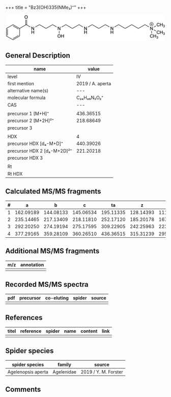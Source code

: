 +++
title = "Bz3(OH)335(NMe₃)⁺"
+++

![](/img/Bz3(OH)335(NMe3).png)

## General Description

| name                        | value            |
|-----------------------------|------------------|
| level                       | IV               |
| first mention               | 2019 / A. aperta |
| alternative name(s)         | ---              |
| molecular formula           | C₂₄H₄₆N₅O₂⁺      |
| CAS                         | ---              |
|                             |                  |
| precursor 1 [M+H]⁺          | 436.36515        |
| precursor 2 [M+2H]²⁺        | 218.68649        |
| precursor 3                 |                  |
|                             |                  |
| HDX                         | 4                |
| precursor HDX   [d₄-M+D]⁺   | 440.39026        |
| precursor HDX 2 [d₄-M+2D]²⁺ | 221.20218        |
| precursor HDX 3             |                  |
|                             |                  |
| Rt                          |                  |
| Rt HDX                      |                  |

## Calculated MS/MS fragments

| # | a         | b         | c         | ta        | z         | y         | tz        |
|---|-----------|-----------|-----------|-----------|-----------|-----------|-----------|
| 1 | 162.09189 | 144.08133 | 145.06534 | 195.11335 | 128.14393 | 111.11738 | 146.17830 |
| 2 | 235.14465 | 217.13409 | 218.11810 | 252.17120 | 185.20178 | 167.16740 | 203.23615 |
| 3 | 292.20250 | 274.19194 | 275.17595 | 309.22905 | 242.25963 | 223.21743 | 276.28891 |
| 4 | 377.29165 | 359.28109 | 360.26510 | 436.36515 | 315.31239 | 295.26236 | 333.34676 |

## Additional MS/MS fragments

| m/z       | annotation |
|-----------|------------|
|           |            |

## Recorded MS/MS spectra

| pdf | precursor | co-eluting | spider    | source                              |
|-----|-----------|------------|-----------|-------------------------------------|
|     |           |            |           |                                     |

## References

| titel     | reference   | spider    | name   | content  | link |
|-----------|-------------|-----------|--------|----------|-----|
|           |             |           |        |          |     |

## Spider species

| spider species     | family     | source               |
|--------------------|------------|----------------------|
| Agelenopsis aperta | Agelenidae | 2019 / Y. M. Forster |

## Comments